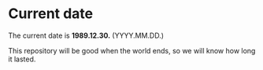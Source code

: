 # Current date

The current date is **1989.12.30.** (YYYY.MM.DD.)

This repository will be good when the world ends, so we will know how long it lasted.